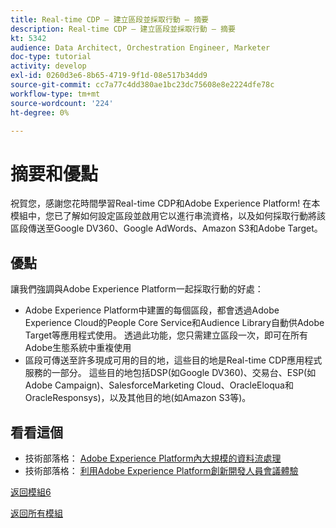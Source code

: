 ```yaml
---
title: Real-time CDP — 建立區段並採取行動 — 摘要
description: Real-time CDP — 建立區段並採取行動 — 摘要
kt: 5342
audience: Data Architect, Orchestration Engineer, Marketer
doc-type: tutorial
activity: develop
exl-id: 0260d3e6-8b65-4719-9f1d-08e517b34dd9
source-git-commit: cc7a77c4dd380ae1bc23dc75608e8e2224dfe78c
workflow-type: tm+mt
source-wordcount: '224'
ht-degree: 0%

---
```


# 摘要和優點

祝賀您，感謝您花時間學習Real-time CDP和Adobe Experience Platform!
在本模組中，您已了解如何設定區段並啟用它以進行串流資格，以及如何採取行動將該區段傳送至Google DV360、Google AdWords、Amazon S3和Adobe Target。

## 優點

讓我們強調與Adobe Experience Platform一起採取行動的好處：

- Adobe Experience Platform中建置的每個區段，都會透過Adobe Experience Cloud的People Core Service和Audience Library自動供Adobe Target等應用程式使用。 透過此功能，您只需建立區段一次，即可在所有Adobe生態系統中重複使用
- 區段可傳送至許多現成可用的目的地，這些目的地是Real-time CDP應用程式服務的一部分。 這些目的地包括DSP(如Google DV360)、交易台、ESP(如Adobe Campaign)、SalesforceMarketing Cloud、OracleEloqua和OracleResponsys)，以及其他目的地(如Amazon S3等)。

## 看看這個

- 技術部落格： [Adobe Experience Platform內大規模的資料流處理](https://medium.com/adobetech/stream-processing-at-scale-within-adobe-experience-platform-909ed502da71)
- 技術部落格： [利用Adobe Experience Platform創新開發人員會議體驗](https://medium.com/adobetech/innovating-developer-conference-with-adobe-experience-platform-c8c2d1fe8d88)

[返回模組6](./real-time-cdp-build-a-segment-take-action.md)

[返回所有模組](../../overview.md)
